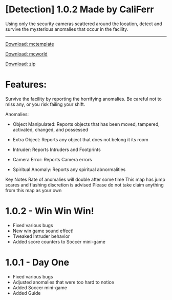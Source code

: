 # [Detection] 1.0.2 Made by CaliFerr
Using only the security cameras scattered around the location, detect and survive the mysterious anomalies that occur in the facility. 
***
[Download: mctemplate](https://github.com/CaliFerr/detection/raw/main/%C2%A74%C2%A7lDetection.mctemplate)

[Download: mcworld](https://github.com/CaliFerr/detection/raw/main/%C2%A74%C2%A7lDetection.mcworld)

[Download: zip](https://github.com/CaliFerr/detection/raw/main/%C2%A74%C2%A7lDetection.zip)

# Features:
Survive the facility by reporting the horrifying anomalies. Be careful not to miss any, or you risk failing your shift.  

Anomalies:

- Object Manipulated: Reports objects that has been moved, tampered, activated, changed, and possessed

- Extra Object: Reports any object that does not belong it its room

- Intruder: Reports Intruders and Footprints

- Camera Error: Reports Camera errors

- Spiritual Anomaly: Reports any spiritual abnormalities


Key Notes
Rate of anomalies will double after some time
This map has jump scares and flashing discretion is advised
Please do not take claim anything from this map as your own

# 1.0.2 - Win Win Win!
- Fixed various bugs
- New win game sound effect!
- Tweaked Intruder behavior
- Added score counters to Soccer mini-game


# 1.0.1 - Day One
- Fixed various bugs
- Adjusted anomalies that were too hard to notice
- Added Soccer mini-game
- Added Guide
